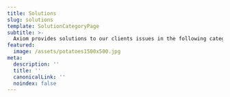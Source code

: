 ```yaml
---
title: Solutions
slug: solutions
template: SolutionCategoryPage
subtitle: >-
  Axiom provides solutions to our clients issues in the following categories
featured: 
  image: /assets/potatoes1500x500.jpg
meta:
  description: ''
  title: ''
  canonicalLink: ''
  noindex: false
---
```


